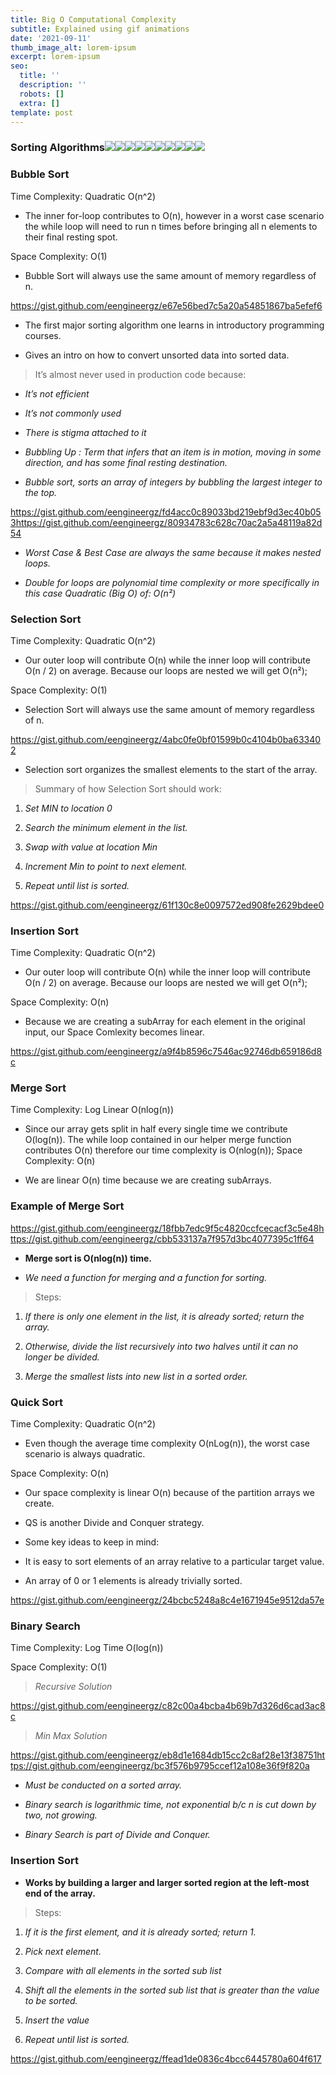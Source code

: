 ```yaml
---
title: Big O Computational Complexity
subtitle: Explained using gif animations
date: '2021-09-11'
thumb_image_alt: lorem-ipsum
excerpt: lorem-ipsum
seo:
  title: ''
  description: ''
  robots: []
  extra: []
template: post
---
```



### Sorting Algorithms![](https://cdn-images-1.medium.com/max/800/0\*Ck9aeGY-d5tbz7dT)![](https://cdn-images-1.medium.com/max/800/0\*AByxtBjFrPVVYmyu)![](https://cdn-images-1.medium.com/max/800/0\*GeYNxlRcbt2cf0rY)![](https://cdn-images-1.medium.com/max/800/0\*gbNU6wrszGPrfAZG)![](https://cdn-images-1.medium.com/max/800/0\*GeU8YwwCoK8GiSTD)![](https://cdn-images-1.medium.com/max/800/0\*IxqGb72XDVDeeiMl)![](https://cdn-images-1.medium.com/max/800/0\*HMCR--9niDt5zY6M)![](https://cdn-images-1.medium.com/max/800/0\*WLl_HpdBGXYx284T)![](https://cdn-images-1.medium.com/max/800/0\*-LyHJXGPTYsWLDZf)![](https://cdn-images-1.medium.com/max/800/0\*-naVYGTXzE2Yoali)&#xA;&#xA;

### Bubble Sort

Time Complexity: Quadratic O(n^2)

*   The inner for-loop contributes to O(n), however in a worst case scenario the while loop will need to run n times before bringing all n elements to their final resting spot.

Space Complexity: O(1)

*   Bubble Sort will always use the same amount of memory regardless of n.

<https://gist.github.com/eengineergz/e67e56bed7c5a20a54851867ba5efef6>

*   The first major sorting algorithm one learns in introductory programming courses.

*   Gives an intro on how to convert unsorted data into sorted data.

> It’s almost never used in production code because:

*   *It’s not efficient*

*   *It’s not commonly used*

*   *There is stigma attached to it*

*   *Bubbling Up : Term that infers that an item is in motion, moving in some direction, and has some final resting destination.*

*   *Bubble sort, sorts an array of integers by bubbling the largest integer to the top.*

<https://gist.github.com/eengineergz/fd4acc0c89033bd219ebf9d3ec40b053><https://gist.github.com/eengineergz/80934783c628c70ac2a5a48119a82d54>

*   *Worst Case & Best Case are always the same because it makes nested loops.*

*   *Double for loops are polynomial time complexity or more specifically in this case Quadratic (Big O) of: O(n²)*

### Selection Sort

Time Complexity: Quadratic O(n^2)

*   Our outer loop will contribute O(n) while the inner loop will contribute O(n / 2) on average. Because our loops are nested we will get O(n²);

Space Complexity: O(1)

*   Selection Sort will always use the same amount of memory regardless of n.

<https://gist.github.com/eengineergz/4abc0fe0bf01599b0c4104b0ba633402>

*   Selection sort organizes the smallest elements to the start of the array.

> Summary of how Selection Sort should work:

1.  *Set MIN to location 0*

2.  *Search the minimum element in the list.*

3.  *Swap with value at location Min*

4.  *Increment Min to point to next element.*

5.  *Repeat until list is sorted.*

<https://gist.github.com/eengineergz/61f130c8e0097572ed908fe2629bdee0>

### Insertion Sort

Time Complexity: Quadratic O(n^2)

*   Our outer loop will contribute O(n) while the inner loop will contribute O(n / 2) on average. Because our loops are nested we will get O(n²);

Space Complexity: O(n)

*   Because we are creating a subArray for each element in the original input, our Space Comlexity becomes linear.

<https://gist.github.com/eengineergz/a9f4b8596c7546ac92746db659186d8c>

### Merge Sort

Time Complexity: Log Linear O(nlog(n))

*   Since our array gets split in half every single time we contribute O(log(n)). The while loop contained in our helper merge function contributes O(n) therefore our time complexity is O(nlog(n)); Space Complexity: O(n)

*   We are linear O(n) time because we are creating subArrays.

### Example of Merge Sort

<https://gist.github.com/eengineergz/18fbb7edc9f5c4820ccfcecacf3c5e48><https://gist.github.com/eengineergz/cbb533137a7f957d3bc4077395c1ff64>

*   **Merge sort is O(nlog(n)) time.**

*   *We need a function for merging and a function for sorting.*

> Steps:

1.  *If there is only one element in the list, it is already sorted; return the array.*

2.  *Otherwise, divide the list recursively into two halves until it can no longer be divided.*

3.  *Merge the smallest lists into new list in a sorted order.*

### Quick Sort

Time Complexity: Quadratic O(n^2)

*   Even though the average time complexity O(nLog(n)), the worst case scenario is always quadratic.

Space Complexity: O(n)

*   Our space complexity is linear O(n) because of the partition arrays we create.

*   QS is another Divide and Conquer strategy.

*   Some key ideas to keep in mind:

*   It is easy to sort elements of an array relative to a particular target value.

*   An array of 0 or 1 elements is already trivially sorted.

<https://gist.github.com/eengineergz/24bcbc5248a8c4e1671945e9512da57e>

### Binary Search

Time Complexity: Log Time O(log(n))

Space Complexity: O(1)

> *Recursive Solution*

<https://gist.github.com/eengineergz/c82c00a4bcba4b69b7d326d6cad3ac8c>

> *Min Max Solution*

<https://gist.github.com/eengineergz/eb8d1e1684db15cc2c8af28e13f38751><https://gist.github.com/eengineergz/bc3f576b9795ccef12a108e36f9f820a>

*   *Must be conducted on a sorted array.*

*   *Binary search is logarithmic time, not exponential b/c n is cut down by two, not growing.*

*   *Binary Search is part of Divide and Conquer.*

### Insertion Sort

*   **Works by building a larger and larger sorted region at the left-most end of the array.**

> Steps:

1.  *If it is the first element, and it is already sorted; return 1.*

2.  *Pick next element.*

3.  *Compare with all elements in the sorted sub list*

4.  *Shift all the elements in the sorted sub list that is greater than the value to be sorted.*

5.  *Insert the value*

6.  *Repeat until list is sorted.*

<https://gist.github.com/eengineergz/ffead1de0836c4bcc6445780a604f617>

